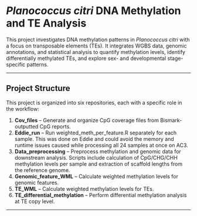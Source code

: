 # *Planococcus citri* DNA Methylation and TE Analysis

This project investigates DNA methylation patterns in *Planococcus citri* with a focus on transposable elements (TEs). It integrates WGBS data, genomic annotations, and statistical analysis to quantify methylation levels, identify differentially methylated TEs, and explore sex- and developmental stage-specific patterns.

---

## Project Structure

This project is organized into six repositories, each with a specific role in the workflow:

1. **Cov_files** – Generate and organize CpG coverage files from Bismark-outputted CpG reports.  
2. **Eddie_run** – Run weighted_meth_per_feature.R separately for each sample. This was done on Eddie and could avoid the memory and runtime issues caused while processing all 24 samples at once on AC3.
3. **Data_preprocessing** – Preprocess methylation and genomic data for downstream analysis. Scripts include calculation of CpG/CHG/CHH methylation levels per sample and extraction of scaffold lengths from the reference genome.
5. **Genomic_feature_WML** – Calculate weighted methylation levels for genomic features.
6. **TE_WML** – Calculate weighted methylation levels for TEs.    
7. **TE_differential_methylation** – Perform differential methylation analysis at TE copy level.  

---
